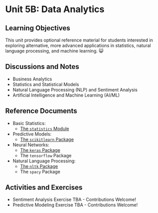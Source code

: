 
# Unit 5B: Data Analytics

## Learning Objectives

This unit provides optional reference material for students interested in exploring alternative, more advanced applications in statistics, natural language processing, and machine learning. :smiley_cat:

## Discussions and Notes

  + Business Analytics
  + Statistics and Statistical Models
  + Natural Language Processing (NLP) and Sentiment Analysis
  + Artificial Intelligence and Machine Learning (AI/ML)

## Reference Documents

  + Basic Statistics:
    + [The `statistics` Module](/notes/python/modules/statistics.md)
  + Predictive Models:
    + [The `scikitlearn` Package](https://scikit-learn.org/stable/)
  + Neural Networks:
    + [The `keras` Package](http://data-creative.info/projects/2018/12/16/learning-keras-tensorflow-py/)
    + The `tensorflow` Package
  + Natural Language Processing:
    + [The `nltk` Package](/notes/python/packages/nltk.md)
    + The `spacy` Package

## Activities and Exercises

  + Sentiment Analysis Exercise TBA - Contributions Welcome!
  + Predictive Modeling Exercise TBA - Contributions Welcome!
